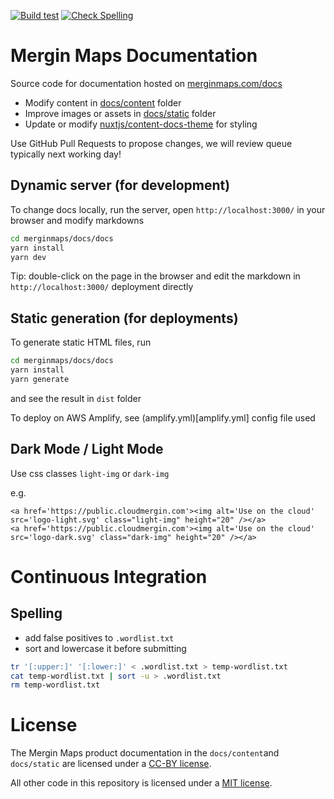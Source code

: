 [![Build test](https://github.com/MerginMaps/docs/actions/workflows/main.yml/badge.svg)](https://github.com/MerginMaps/docs/actions/workflows/main.yml)
[![Check Spelling](https://github.com/MerginMaps/docs/actions/workflows/spellcheck.yml/badge.svg)](https://github.com/MerginMaps/docs/actions/workflows/spellcheck.yml)

# Mergin Maps Documentation

Source code for documentation hosted on [merginmaps.com/docs](https://merginmaps.com/docs)

- Modify content in [docs/content](docs/content) folder 
- Improve images or assets in [docs/static](docs/static) folder
- Update or modify [nuxtjs/content-docs-theme](https://content.nuxtjs.org) for styling

Use GitHub Pull Requests to propose changes, we will review queue typically next working day!

## Dynamic server (for development)
To change docs locally, run the server, open `http://localhost:3000/` in your browser and modify markdowns

```bash
cd merginmaps/docs/docs
yarn install
yarn dev
```

Tip: double-click on the page in the browser and edit the markdown in `http://localhost:3000/` deployment directly

## Static generation (for deployments)

To generate static HTML files, run 

```bash
cd merginmaps/docs/docs
yarn install
yarn generate
```

and see the result in `dist` folder

To deploy on AWS Amplify, see (amplify.yml)[amplify.yml] config file used

## Dark Mode / Light Mode

Use css classes `light-img` or `dark-img`

e.g.
```
<a href='https://public.cloudmergin.com'><img alt='Use on the cloud' src='logo-light.svg' class="light-img" height="20" /></a>
<a href='https://public.cloudmergin.com'><img alt='Use on the cloud' src='logo-dark.svg' class="dark-img" height="20" /></a>
```

# Continuous Integration

## Spelling

- add false positives to `.wordlist.txt`
- sort and lowercase it before submitting

```bash
tr '[:upper:]' '[:lower:]' < .wordlist.txt > temp-wordlist.txt
cat temp-wordlist.txt | sort -u > .wordlist.txt
rm temp-wordlist.txt
```

# License

The Mergin Maps product documentation in the `docs/content`and `docs/static` are licensed under a [CC-BY license](LICENSE).

All other code in this repository is licensed under a [MIT license](LICENSE-CODE).
